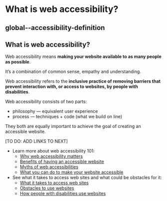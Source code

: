 # What is web accessibility?

## global--accessibility-definition

## What is web accessibility?

Web accessibility means **making your website available to as many people as possible**.

It’s a combination of common sense, empathy and understanding.

Web accessibility refers to the **inclusive practice of removing barriers that prevent interaction with, or access to websites, by people with disabilities**.

Web accessibility consists of two parts:

* philosophy — equivalent user experience
* process — techniques + code \(what we build on line\)

They both are equally important to achieve the goal of creating an accessible website.

\[TO DO: ADD LINKS TO NEXT\]

* Learn more about web accessibility 101:
  * [Why web accessibility matters](global-why-accessibility-matters.md)
  * [Benefits of having an accessible website](global-benefits-of-accessible-websites.md)
  * [Myths of web accessibilities](global-why-accessibility-matters.md)
  * [What you can do to make your website accessible](global-implement-accessibility.md)
* See what it takes to access web sites and what could be obstacles for it:
  * [What it takes to access web sites](global-access-web-sites.md)
  * [Obstacles to use websites](global-obstacles/)
  * [How people with disabilities use websites](global-obstacles/#how-people-with-disabilities-use-websites)


